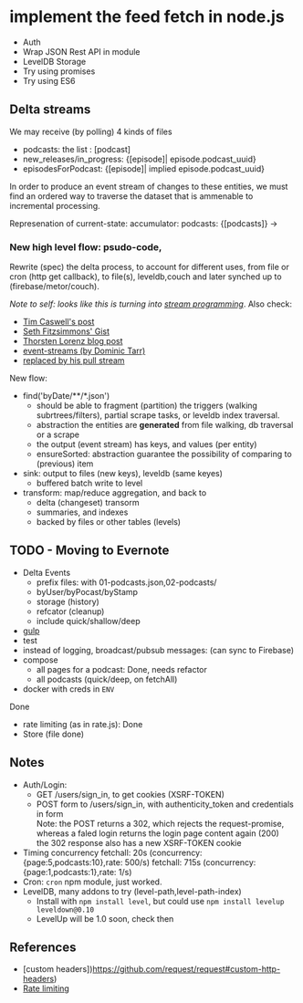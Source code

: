 # implement the feed fetch in node.js

* Auth
* Wrap JSON Rest API in module
* LevelDB Storage
* Try using promises
* Try using ES6

## Delta streams

We may receive (by polling) 4 kinds of files
- podcasts: the list : [podcast]
- new_releases/in_progress: {[episode]| episode.podcast_uuid}
- episodesForPodcast: {[episode]| implied episode.podcast_uuid}

In order to produce an event stream of changes to these entities, we must find an ordered way to traverse the dataset that is ammenable to incremental processing.

Represenation of current-state: accumulator:
  podcasts: {[podcasts]} -> 

### New high level flow: psudo-code, 
Rewrite (spec) the delta process, to account for different uses, from file or cron (http get callback), to file(s), leveldb,couch and later synched up to (firebase/metor/couch).

*Note to self: looks like this is turning into [stream programming](http://ejohn.org/blog/node-js-stream-playground/)*. Also check:

* [Tim Caswell's post](http://howtonode.org/coding-challenges-with-streams)
* [Seth Fitzsimmons' Gist](https://gist.github.com/mojodna/8175805)
* [Thorsten Lorenz blog post ](http://thlorenz.com/blog/event-stream)
* [event-streams (by Dominic Tarr)](https://github.com/dominictarr/event-stream)
* [replaced by his pull stream](https://github.com/dominictarr/pull-stream)

New flow:

* find('byDate/**/*.json')
    * should be able to fragment (partition) the triggers (walking subrtrees/filters), partial scrape tasks, or leveldb index traversal.
    * abstraction the entities are **generated** from file walking, db traversal or a scrape
    * the output (event stream) has keys, and values (per entity)
    * ensureSorted: abstraction guarantee the possibility of comparing to (previous) item
* sink: output to files (new keys), leveldb (same keyes)
    * buffered batch write to level
* transform: map/reduce aggregation, and back to 
    * delta (changeset) transorm
    * summaries, and indexes
    * backed by files or other tables (levels)


## TODO - Moving to Evernote

* Delta Events
  * prefix files: with 01-podcasts.json,02-podcasts/
  * byUser/byPocast/byStamp
  * storage (history)
  * refcator (cleanup)
  * include quick/shallow/deep
* [gulp](https://github.com/youngmountain/generator-node-gulp)
* test
* instead of logging, broadcast/pubsub messages: (can sync to Firebase)
* compose 
  * all pages for a podcast:  Done, needs refactor
  * all podcasts (quick/deep, on fetchAll)
* docker with creds in `ENV`

Done 

* rate limiting (as in rate.js): Done
* Store (file done)

## Notes

* Auth/Login: 
  * GET /users/sign_in, to get cookies (XSRF-TOKEN)
  * POST form to /users/sign_in, with authenticity_token and credentials in form  
    Note: the POST returns a 302, which rejects the request-promise,  
    whereas a faled login returns the login page content again (200)  
    the 302 response also has a new XSRF-TOKEN cookie  
* Timing concurrency
  fetchall:  20s (concurrency:{page:5,podcasts:10},rate: 500/s)
  fetchall: 715s (concurrency:{page:1,podcasts:1},rate: 1/s)
* Cron: `cron` npm module, just worked.
* LevelDB, many addons to try (level-path,level-path-index)
  * Install with `npm install level`, but could use `npm install levelup leveldown@0.10`
  * LevelUp will be 1.0 soon, check then


## References

* [custom headers])https://github.com/request/request#custom-http-headers)
* [Rate limiting](https://github.com/jhurliman/node-rate-limiter)